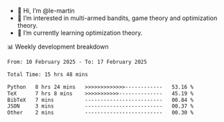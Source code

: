 - 👋 Hi, I’m @le-martin
- 👀 I’m interested in multi-armed bandits, game theory and optimization theory.
- 🌱 I’m currently learning optimization theory.
<!---- 💞️ I’m looking to collaborate on ...
- 📫 How to reach me ...-->

<!---
Tutorial for using WakaTime stats in GitHub profile: https://github.com/athul/waka-readme
-->

📊 Weekly development breakdown
<!--START_SECTION:waka-->

```txt
From: 10 February 2025 - To: 17 February 2025

Total Time: 15 hrs 48 mins

Python   8 hrs 24 mins   >>>>>>>>>>>>>------------   53.16 %
TeX      7 hrs 8 mins    >>>>>>>>>>>--------------   45.19 %
BibTeX   7 mins          -------------------------   00.84 %
JSON     3 mins          -------------------------   00.37 %
Other    2 mins          -------------------------   00.30 %
```

<!--END_SECTION:waka-->

<!---
le-martin/le-martin is a ✨ special ✨ repository because its `README.md` (this file) appears on your GitHub profile.
You can click the Preview link to take a look at your changes.
--->
